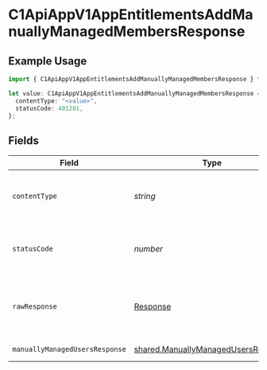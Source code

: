 # C1ApiAppV1AppEntitlementsAddManuallyManagedMembersResponse

## Example Usage

```typescript
import { C1ApiAppV1AppEntitlementsAddManuallyManagedMembersResponse } from "conductorone-sdk-typescript/sdk/models/operations";

let value: C1ApiAppV1AppEntitlementsAddManuallyManagedMembersResponse = {
  contentType: "<value>",
  statusCode: 401281,
};
```

## Fields

| Field                                                                                             | Type                                                                                              | Required                                                                                          | Description                                                                                       |
| ------------------------------------------------------------------------------------------------- | ------------------------------------------------------------------------------------------------- | ------------------------------------------------------------------------------------------------- | ------------------------------------------------------------------------------------------------- |
| `contentType`                                                                                     | *string*                                                                                          | :heavy_check_mark:                                                                                | HTTP response content type for this operation                                                     |
| `statusCode`                                                                                      | *number*                                                                                          | :heavy_check_mark:                                                                                | HTTP response status code for this operation                                                      |
| `rawResponse`                                                                                     | [Response](https://developer.mozilla.org/en-US/docs/Web/API/Response)                             | :heavy_check_mark:                                                                                | Raw HTTP response; suitable for custom response parsing                                           |
| `manuallyManagedUsersResponse`                                                                    | [shared.ManuallyManagedUsersResponse](../../../sdk/models/shared/manuallymanagedusersresponse.md) | :heavy_minus_sign:                                                                                | Successful response                                                                               |